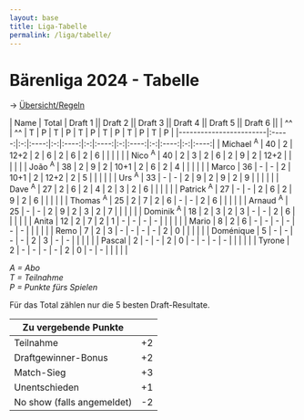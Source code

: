 ```yaml
---
layout: base
title: Liga-Tabelle
permalink: /liga/tabelle/
---
```


# Bärenliga 2024 - Tabelle

→ [Übersicht/Regeln](/liga/uebersicht)

| Name                   | Total | Draft 1 || Draft 2 || Draft 3 || Draft 4 || Draft 5 || Draft 6 ||
| ^^                     | ^^    | T | P    | T | P    | T | P    | T | P    | T | P    | T | P    |
|------------------------|:-----:|:-:|:----:|:-:|:----:|:-:|:----:|:-:|:----:|:-:|:----:|:-:|:----:|
| Michael <sup>A</sup>   |  40   | 2 | 12+2 | 2 | 6    | 2 | 6    | 2 | 6    |   |      |   |      |
| Nico <sup>A</sup>      |  40   | 2 | 3    | 2 | 6    | 2 | 9    | 2 | 12+2 |   |      |   |      |
| João <sup>A</sup>      |  38   | 2 | 9    | 2 | 10+1 | 2 | 6    | 2 | 4    |   |      |   |      |
| Marco                  |  36   | - | -    | 2 | 10+1 | 2 | 12+2 | 2 | 5    |   |      |   |      |
| Urs <sup>A</sup>       |  33   | - | -    | 2 | 9    | 2 | 9    | 2 | 9    |   |      |   |      |
| Dave <sup>A</sup>      |  27   | 2 | 6    | 2 | 4    | 2 | 3    | 2 | 6    |   |      |   |      |
| Patrick <sup>A</sup>   |  27   | - | -    | 2 | 6    | 2 | 9    | 2 | 6    |   |      |   |      |
| Thomas <sup>A</sup>    |  25   | 2 | 7    | 2 | 6    | - | -    | 2 | 6    |   |      |   |      |
| Arnaud <sup>A</sup>    |  25   | - | -    | 2 | 9    | 2 | 3    | 2 | 7    |   |      |   |      |
| Dominik <sup>A</sup>   |  18   | 2 | 3    | 2 | 3    | - | -    | 2 | 6    |   |      |   |      |
| Anita                  |  12   | 2 | 7    | 2 | 1    | - | -    | - | -    |   |      |   |      |
| Mario                  |  8    | 2 | 6    | - | -    | - | -    | - | -    |   |      |   |      |
| Remo                   |  7    | 2 | 3    | - | -    | - | -    | 2 | 0    |   |      |   |      |
| Doménique              |  5    | - | -    | - | -    | 2 | 3    | - | -    |   |      |   |      |
| Pascal                 |  2    | - | -    | 2 | 0    | - | -    | - | -    |   |      |   |      |
| Tyrone                 |  2    | - | -    | - | -    | 2 | 0    | - | -    |   |      |   |      |

_A = Abo_\
_T = Teilnahme_\
_P = Punkte fürs Spielen_

Für das Total zählen nur die 5 besten Draft-Resultate.

| Zu vergebende Punkte       ||
|----------------------------|----|
| Teilnahme                  | +2 |
| Draftgewinner-Bonus        | +2 |
| Match-Sieg                 | +3 |
| Unentschieden              | +1 |
| No show (falls angemeldet) | -2 |
